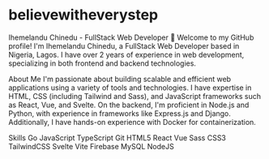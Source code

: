 # believewitheverystep
Ihemelandu Chinedu - FullStack Web Developer
👋 Welcome to my GitHub profile! I'm Ihemelandu Chinedu, a FullStack Web Developer based in Nigeria, Lagos. I have over 2 years of experience in web development, specializing in both frontend and backend technologies.

About Me
I'm passionate about building scalable and efficient web applications using a variety of tools and technologies. I have expertise in HTML, CSS (including Tailwind and Sass), and JavaScript frameworks such as React, Vue, and Svelte. On the backend, I'm proficient in Node.js and Python, with experience in frameworks like Express.js and Django. Additionally, I have hands-on experience with Docker for containerization.

Skills
Go JavaScript TypeScript Git HTML5 React Vue Sass CSS3 TailwindCSS Svelte Vite Firebase MySQL NodeJS

